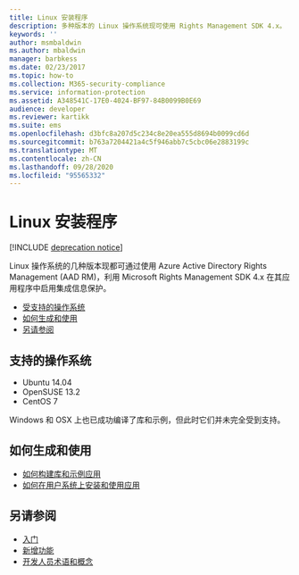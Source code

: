 ```yaml
---
title: Linux 安装程序
description: 多种版本的 Linux 操作系统现可使用 Rights Management SDK 4.x。
keywords: ''
author: msmbaldwin
ms.author: mbaldwin
manager: barbkess
ms.date: 02/23/2017
ms.topic: how-to
ms.collection: M365-security-compliance
ms.service: information-protection
ms.assetid: A348541C-17E0-4024-BF97-84B0099B0E69
audience: developer
ms.reviewer: kartikk
ms.suite: ems
ms.openlocfilehash: d3bfc8a207d5c234c8e20ea555d8694b0099cd6d
ms.sourcegitcommit: b763a7204421a4c5f946abb7c5cbc06e2883199c
ms.translationtype: MT
ms.contentlocale: zh-CN
ms.lasthandoff: 09/28/2020
ms.locfileid: "95565332"
---
```

# <a name="linux-setup"></a>Linux 安装程序

[!INCLUDE [deprecation notice](../includes/deprecation-warning.md)]

Linux 操作系统的几种版本现都可通过使用 Azure Active Directory Rights Management (AAD RM)，利用 Microsoft Rights Management SDK 4.x 在其应用程序中启用集成信息保护。

- [受支持的操作系统](#supported-operating-systems)
- [如何生成和使用](#how-to-build-and-use)
- [另请参阅](#see-also)

## <a name="supported-operating-systems"></a>支持的操作系统

- Ubuntu 14.04
- OpenSUSE 13.2
- CentOS 7

Windows 和 OSX 上也已成功编译了库和示例，但此时它们并未完全受到支持。
 
## <a name="how-to-build-and-use"></a>如何生成和使用

- [如何构建库和示例应用](https://github.com/AzureAD/rms-sdk-for-cpp/wiki/How-to-Build)
- [如何在用户系统上安装和使用应用](https://github.com/AzureAD/rms-sdk-for-cpp/wiki/How-to-Use)

## <a name="see-also"></a>另请参阅

- [入门](get-started.md)
- [新增功能](release-notes.md)
- [开发人员术语和概念](core-concepts.md)
